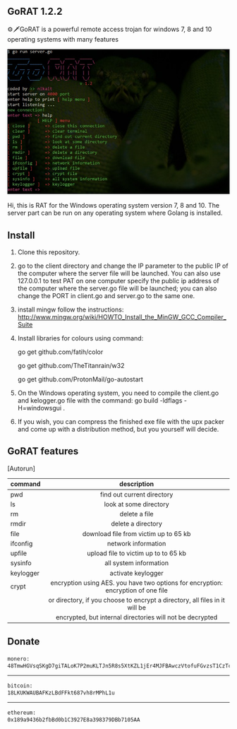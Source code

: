 ## GoRAT 1.2.2
⚙️🗡️GoRAT is a powerful remote access trojan for windows 7, 8 and 10 operating systems with many features


![alt text](prew.jpg)

Hi, this is RAT for the Windows operating system version 7, 8 and 10.
The server part can be run on any operating system where Golang is installed.

## Install
1. Clone this repository.
2. go to the client directory and change the IP parameter to the public IP of the computer where the server file will be launched.
You can also use 127.0.0.1 to test PAT on one computer specify the public ip address of the computer where the server.go file will be launched;
you can also change the PORT in client.go and server.go to the same one.
3. install mingw follow the instructions: http://www.mingw.org/wiki/HOWTO_Install_the_MinGW_GCC_Compiler_Suite
4. Install libraries for colours using command:

   go get github.com/fatih/color

   go get github.com/TheTitanrain/w32

   go get github.com/ProtonMail/go-autostart

 5. On the Windows operating system, you need to compile the client.go and kelogger.go file with the command: go build -ldflags -H=windowsgui .
 6. If you wish, you can compress the finished exe file with the upx packer and come up with a distribution method, but you yourself will decide.

## GoRAT features
[Autorun]

|   command   |                                     description                                    |
| ----------- |:----------------------------------------------------------------------------------:|
|     pwd     |  find out current directory                                                        |
|     ls      |  look at some directory                                                            |
|     rm      |  delete a file                                                                     |
|    rmdir    |  delete a directory                                                                |
|    file     |  download file from victim up to 65 kb                                             |
|  ifconfig   |  network information                                                               |
|   upfile    |  upload file to victim up to to 65 kb                                              |
|   sysinfo   |  all system information                                                            |
|  keylogger  |  activate keylogger                                                                |
|   crypt     |  encryption using AES. you have two options for encryption: encryption of one file |
|             |  or directory, if you choose to encrypt a directory, all files in it will be       |
|             |  encrypted, but internal directories will not be decrypted                         |


## Donate

    monero:
    48TmwHGVsqSKgD7giTALoK7P2muKLTJn5R8s5XtKZL1jEr4MJFBAwczVtofuFGvzsT1CzTcFXotwZCDno1UsskqFFZe9wVC
***
    bitcoin:
    18LKUKWAUBAFKzLBdFFkt687vh8rMPhL1u
***
    ethereum:
    0x189a9436b2fbBd0b1C3927E8a398379DBb7105AA
